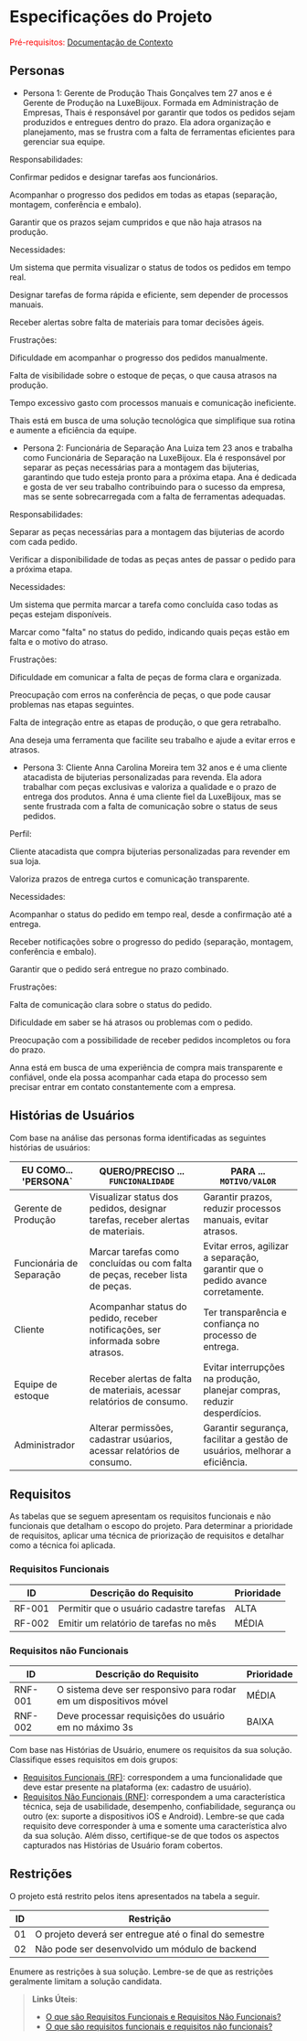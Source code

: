 # Especificações do Projeto

<span style="color:red">Pré-requisitos: <a href="01-Documentação de Contexto.md"> Documentação de Contexto</a></span>

## Personas

- Persona 1: Gerente de Produção
Thais Gonçalves tem 27 anos e é Gerente de Produção na LuxeBijoux. Formada em Administração de Empresas, Thais é responsável por garantir que todos os pedidos sejam produzidos e entregues dentro do prazo. Ela adora organização e planejamento, mas se frustra com a falta de ferramentas eficientes para gerenciar sua equipe.

Responsabilidades:

Confirmar pedidos e designar tarefas aos funcionários.

Acompanhar o progresso dos pedidos em todas as etapas (separação, montagem, conferência e embalo).

Garantir que os prazos sejam cumpridos e que não haja atrasos na produção.

Necessidades:

Um sistema que permita visualizar o status de todos os pedidos em tempo real.

Designar tarefas de forma rápida e eficiente, sem depender de processos manuais.

Receber alertas sobre falta de materiais para tomar decisões ágeis.

Frustrações:

Dificuldade em acompanhar o progresso dos pedidos manualmente.

Falta de visibilidade sobre o estoque de peças, o que causa atrasos na produção.

Tempo excessivo gasto com processos manuais e comunicação ineficiente.

Thais está em busca de uma solução tecnológica que simplifique sua rotina e aumente a eficiência da equipe.

- Persona 2: Funcionária de Separação
Ana Luiza tem 23 anos e trabalha como Funcionária de Separação na LuxeBijoux. Ela é responsável por separar as peças necessárias para a montagem das bijuterias, garantindo que tudo esteja pronto para a próxima etapa. Ana é dedicada e gosta de ver seu trabalho contribuindo para o sucesso da empresa, mas se sente sobrecarregada com a falta de ferramentas adequadas.

Responsabilidades:

Separar as peças necessárias para a montagem das bijuterias de acordo com cada pedido.

Verificar a disponibilidade de todas as peças antes de passar o pedido para a próxima etapa.

Necessidades:

Um sistema que permita marcar a tarefa como concluída caso todas as peças estejam disponíveis.

Marcar como "falta" no status do pedido, indicando quais peças estão em falta e o motivo do atraso.

Frustrações:

Dificuldade em comunicar a falta de peças de forma clara e organizada.

Preocupação com erros na conferência de peças, o que pode causar problemas nas etapas seguintes.

Falta de integração entre as etapas de produção, o que gera retrabalho.

Ana deseja uma ferramenta que facilite seu trabalho e ajude a evitar erros e atrasos.


- Persona 3: Cliente
Anna Carolina Moreira tem 32 anos e é uma cliente atacadista de bijuterias personalizadas para revenda. Ela adora trabalhar com peças exclusivas e valoriza a qualidade e o prazo de entrega dos produtos. Anna é uma cliente fiel da LuxeBijoux, mas se sente frustrada com a falta de comunicação sobre o status de seus pedidos.

Perfil:

Cliente atacadista que compra bijuterias personalizadas para revender em sua loja.

Valoriza prazos de entrega curtos e comunicação transparente.

Necessidades:

Acompanhar o status do pedido em tempo real, desde a confirmação até a entrega.

Receber notificações sobre o progresso do pedido (separação, montagem, conferência e embalo).

Garantir que o pedido será entregue no prazo combinado.

Frustrações:

Falta de comunicação clara sobre o status do pedido.

Dificuldade em saber se há atrasos ou problemas com o pedido.

Preocupação com a possibilidade de receber pedidos incompletos ou fora do prazo.

Anna está em busca de uma experiência de compra mais transparente e confiável, onde ela possa acompanhar cada etapa do processo sem precisar entrar em contato constantemente com a empresa.



## Histórias de Usuários

Com base na análise das personas forma identificadas as seguintes histórias de usuários:

|EU COMO... 'PERSONA`| QUERO/PRECISO ... `FUNCIONALIDADE` |PARA ... `MOTIVO/VALOR`                 |
|--------------------|------------------------------------|----------------------------------------|
|Gerente de Produção | Visualizar status dos pedidos, designar tarefas, receber alertas de materiais.| Garantir prazos, reduzir processos manuais, evitar atrasos. |
|Funcionária de Separação | Marcar tarefas como concluídas ou com falta de peças, receber lista de peças. | Evitar erros, agilizar a separação, garantir que o pedido avance corretamente. |
|Cliente | Acompanhar status do pedido, receber notificações, ser informada sobre atrasos. | Ter transparência e confiança no processo de entrega. |
|Equipe de estoque | Receber alertas de falta de materiais, acessar relatórios de consumo. | Evitar interrupções na produção, planejar compras, reduzir desperdícios. |
|Administrador | Alterar permissões, cadastrar usúarios, acessar relatórios de consumo. | Garantir segurança, facilitar a gestão de usuários, melhorar a eficiência. |

## Requisitos

As tabelas que se seguem apresentam os requisitos funcionais e não funcionais que detalham o escopo do projeto. Para determinar a prioridade de requisitos, aplicar uma técnica de priorização de requisitos e detalhar como a técnica foi aplicada.

### Requisitos Funcionais

|ID    | Descrição do Requisito  | Prioridade |
|------|-----------------------------------------|----|
|RF-001| Permitir que o usuário cadastre tarefas | ALTA | 
|RF-002| Emitir um relatório de tarefas no mês   | MÉDIA |

### Requisitos não Funcionais

|ID     | Descrição do Requisito  |Prioridade |
|-------|-------------------------|----|
|RNF-001| O sistema deve ser responsivo para rodar em um dispositivos móvel | MÉDIA | 
|RNF-002| Deve processar requisições do usuário em no máximo 3s |  BAIXA | 

Com base nas Histórias de Usuário, enumere os requisitos da sua solução. Classifique esses requisitos em dois grupos:

- [Requisitos Funcionais
 (RF)](https://pt.wikipedia.org/wiki/Requisito_funcional):
 correspondem a uma funcionalidade que deve estar presente na
  plataforma (ex: cadastro de usuário).
- [Requisitos Não Funcionais
  (RNF)](https://pt.wikipedia.org/wiki/Requisito_n%C3%A3o_funcional):
  correspondem a uma característica técnica, seja de usabilidade,
  desempenho, confiabilidade, segurança ou outro (ex: suporte a
  dispositivos iOS e Android).
Lembre-se que cada requisito deve corresponder à uma e somente uma
característica alvo da sua solução. Além disso, certifique-se de que
todos os aspectos capturados nas Histórias de Usuário foram cobertos.

## Restrições

O projeto está restrito pelos itens apresentados na tabela a seguir.

|ID| Restrição                                             |
|--|-------------------------------------------------------|
|01| O projeto deverá ser entregue até o final do semestre |
|02| Não pode ser desenvolvido um módulo de backend        |

Enumere as restrições à sua solução. Lembre-se de que as restrições geralmente limitam a solução candidata.

> **Links Úteis**:
> - [O que são Requisitos Funcionais e Requisitos Não Funcionais?](https://codificar.com.br/requisitos-funcionais-nao-funcionais/)
> - [O que são requisitos funcionais e requisitos não funcionais?](https://analisederequisitos.com.br/requisitos-funcionais-e-requisitos-nao-funcionais-o-que-sao/)
